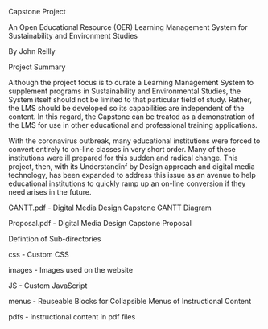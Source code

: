 Capstone Project

An Open Educational Resource (OER) Learning Management System for Sustainability and Environment Studies

By John Reilly

Project Summary

Although the project focus is to curate a Learning Management System to supplement programs in Sustainability and Environmental Studies, 
the System itself should not be limited to that particular field of study. Rather, the LMS should be developed so its capabilities are 
independent of the content. In this regard, the Capstone can be treated as a demonstration of the LMS for use in other educational 
and professional training applications.

With the coronavirus outbreak, many educational institutions were forced to convert entirely to on-line classes in very short order. 
Many of these institutions were ill prepared for this sudden and radical change. This project, then, with its Understandinf by Design approach and 
digital media technology, has been expanded to address this issue as an avenue to help educational institutions to quickly ramp up
an on-line conversion if they need arises in the future.


GANTT.pdf - Digital Media Design Capstone GANTT Diagram

Proposal.pdf - Digital Media Design Capstone Proposal

Defintion of Sub-directories

css - Custom CSS

images - Images used on the website

JS - Custom JavaScript

menus - Reuseable Blocks for Collapsible Menus of Instructional Content

pdfs - instructional content in pdf files
